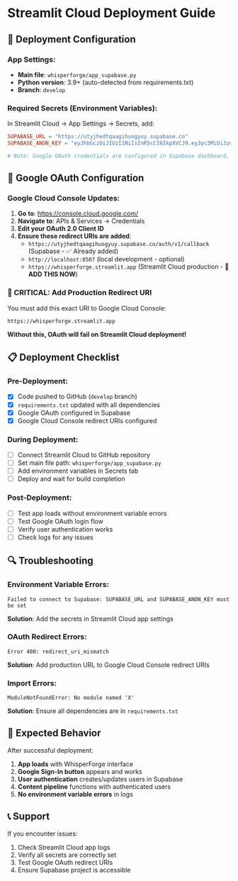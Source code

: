 # Streamlit Cloud Deployment Guide

## 🚀 **Deployment Configuration**

### **App Settings:**
- **Main file**: `whisperforge/app_supabase.py`
- **Python version**: 3.9+ (auto-detected from requirements.txt)
- **Branch**: `develop`

### **Required Secrets (Environment Variables):**

In Streamlit Cloud → App Settings → Secrets, add:

```toml
SUPABASE_URL = "https://utyjhedtqaagihuogyuy.supabase.co"
SUPABASE_ANON_KEY = "eyJhbGciOiJIUzI1NiIsInR5cCI6IkpXVCJ9.eyJpc3MiOiJzdXBhYmFzZSIsInJlZiI6InV0eWpoZWR0cWFhZ2lodW9neXV5Iiwicm9sZSI6ImFub24iLCJpYXQiOjE3NDkzMjEyMDUsImV4cCI6MjA2NDg5NzIwNX0.vpRRn7anpmCokYcje5yJr3r2iC_8s11_LXQcCTgxtR8"

# Note: Google OAuth credentials are configured in Supabase dashboard, NOT as environment variables
```

## 🔐 **Google OAuth Configuration**

### **Google Cloud Console Updates:**

1. **Go to**: https://console.cloud.google.com/
2. **Navigate to**: APIs & Services → Credentials
3. **Edit your OAuth 2.0 Client ID**
4. **Ensure these redirect URIs are added**:
   - `https://utyjhedtqaagihuogyuy.supabase.co/auth/v1/callback` (Supabase - ✅ Already added)
   - `http://localhost:8507` (local development - optional)
   - `https://whisperforge.streamlit.app` (Streamlit Cloud production - 🚨 **ADD THIS NOW**)

### **🎯 CRITICAL: Add Production Redirect URI**
You must add this exact URI to Google Cloud Console:
```
https://whisperforge.streamlit.app
```

**Without this, OAuth will fail on Streamlit Cloud deployment!**

## 📋 **Deployment Checklist**

### **Pre-Deployment:**
- [x] Code pushed to GitHub (`develop` branch)
- [x] `requirements.txt` updated with all dependencies
- [x] Google OAuth configured in Supabase
- [x] Google Cloud Console redirect URIs configured

### **During Deployment:**
- [ ] Connect Streamlit Cloud to GitHub repository
- [ ] Set main file path: `whisperforge/app_supabase.py`  
- [ ] Add environment variables in Secrets tab
- [ ] Deploy and wait for build completion

### **Post-Deployment:**
- [ ] Test app loads without environment variable errors
- [ ] Test Google OAuth login flow
- [ ] Verify user authentication works
- [ ] Check logs for any issues

## 🔍 **Troubleshooting**

### **Environment Variable Errors:**
```
Failed to connect to Supabase: SUPABASE_URL and SUPABASE_ANON_KEY must be set
```
**Solution**: Add the secrets in Streamlit Cloud app settings

### **OAuth Redirect Errors:**
```
Error 400: redirect_uri_mismatch
```
**Solution**: Add production URL to Google Cloud Console redirect URIs

### **Import Errors:**
```
ModuleNotFoundError: No module named 'X'
```
**Solution**: Ensure all dependencies are in `requirements.txt`

## 🎯 **Expected Behavior**

After successful deployment:
1. **App loads** with WhisperForge interface
2. **Google Sign-In button** appears and works
3. **User authentication** creates/updates users in Supabase
4. **Content pipeline** functions with authenticated users
5. **No environment variable errors** in logs

## 📞 **Support**

If you encounter issues:
1. Check Streamlit Cloud app logs
2. Verify all secrets are correctly set
3. Test Google OAuth redirect URIs
4. Ensure Supabase project is accessible 